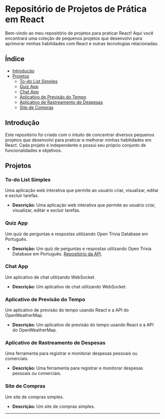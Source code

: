 # Repositório de Projetos de Prática em React

Bem-vindo ao meu repositório de projetos para praticar React! Aqui você encontrará uma coleção de pequenos projetos que desenvolvi para aprimorar minhas habilidades com React e outras tecnologias relacionadas.

## Índice

- [Introdução](#introdução)
- [Projetos](#projetos)
  - [To-do List Simples](#to-do-list-simples)
  - [Quiz App](#quiz-app)
  - [Chat App](#chat-app)
  - [Aplicativo de Previsão do Tempo](#aplicativo-de-previsão-do-tempo)
  - [Aplicativo de Rastreamento de Despesas](#aplicativo-de-rastreamento-de-despesas)
  - [Site de Compras](#site-de-compras)


## Introdução

Este repositório foi criado com o intuito de concentrar diversos pequenos projetos que desenvolvi para praticar e melhorar minhas habilidades em React. Cada projeto é independente e possui seu próprio conjunto de funcionalidades e objetivos.

## Projetos

### To-do List Simples

Uma aplicação web interativa que permite ao usuário criar, visualizar, editar e excluir tarefas.

- **Descrição:** Uma aplicação web interativa que permite ao usuário criar, visualizar, editar e excluir tarefas.

### Quiz App

Um quiz de perguntas e respostas utilizando Open Trivia Database em Português.

- **Descrição:** Um quiz de perguntas e respostas utilizando Open Trivia Database em Português. [Repositório da API](https://github.com/peterfritz/tryvia-api).

### Chat App

Um aplicativo de chat utilizando WebSocket.

- **Descrição:** Um aplicativo de chat utilizando WebSocket.

### Aplicativo de Previsão do Tempo

Um aplicativo de previsão do tempo usando React e a API do OpenWeatherMap.

- **Descrição:** Um aplicativo de previsão do tempo usando React e a API do OpenWeatherMap.

### Aplicativo de Rastreamento de Despesas

Uma ferramenta para registrar e monitorar despesas pessoais ou comerciais.

- **Descrição:** Uma ferramenta para registrar e monitorar despesas pessoais ou comerciais.

### Site de Compras

Um site de compras simples.

- **Descrição:** Um site de compras simples.

---

